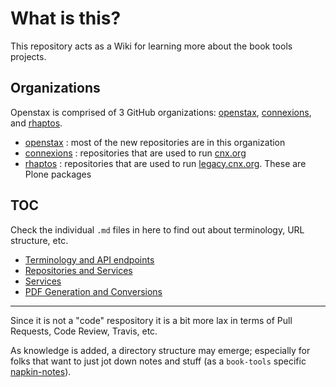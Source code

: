# What is this?

This repository acts as a Wiki for learning more about the book tools projects.

## Organizations

Openstax is comprised of 3 GitHub organizations:
[openstax](https://github.com/openstax), [connexions](https://github.com/connexions), and [rhaptos](https://github.com/rhaptos).

- [openstax](https://github.com/openstax) : most of the new repositories are in this organization
- [connexions](https://github.com/connexions) : repositories that are used to run [cnx.org](#cnxorg)
- [rhaptos](https://github.com/rhaptos) : repositories that are used to run [legacy.cnx.org](#legacycnxorg). These are Plone packages

## TOC

Check the individual `.md` files in here to find out about terminology, URL structure, etc.

- [Terminology and API endpoints](./terms.md)
- [Repositories and Services](./repositories.md)
- [Services](./services.md)
- [PDF Generation and Conversions](./conversions.md)

---

Since it is not a "code" respository it is a bit more lax in terms of Pull Requests, Code Review, Travis, etc.

As knowledge is added, a directory structure may emerge; especially for folks that want to just jot down notes and stuff (as a `book-tools` specific [napkin-notes](https://github.com/openstax/napkin-notes)).
